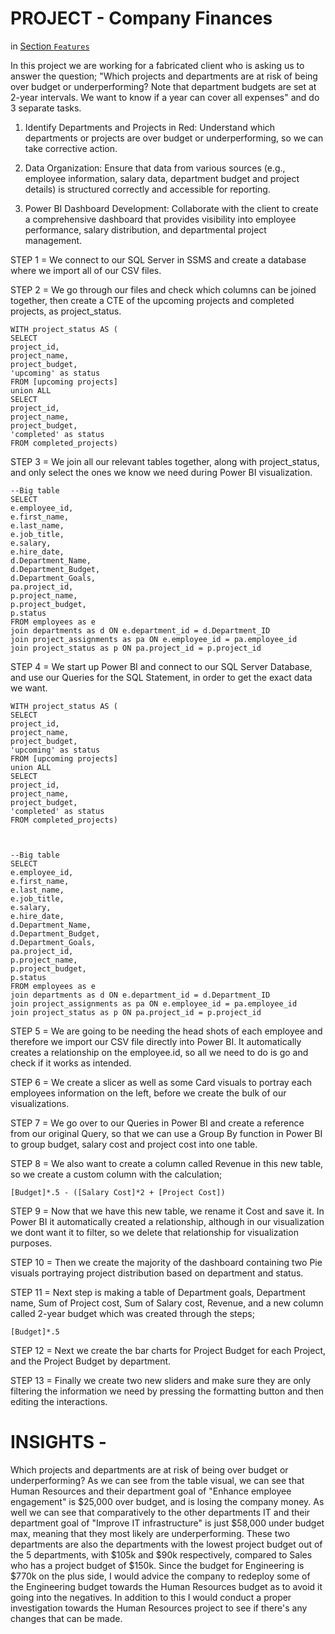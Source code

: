 # PROJECT - Company Finances

in [Section `Features`]((https://app.powerbi.com/Redirect?action=OpenReport&appId=eeaeff4c-a31f-428b-b715-94f43b4b6255&reportObjectId=f182c83b-cd96-4a76-91ab-a67004188886&ctid=d05bc23a-4bdc-426f-b7f9-fede45cfbd56&reportPage=89cab110b6d868201da1&pbi_source=appShareLink&portalSessionId=924aa473-1ee2-4b98-bdaa-3b3f11e3611f))

In this project we are working for a fabricated client who is asking us to answer the question; "Which projects and departments are at risk of being over budget or underperforming? Note that department budgets are set at 2-year intervals. We want to know if a year can cover all expenses" and do 3 separate tasks. 

1. Identify Departments and Projects in Red: Understand which departments or projects are over budget or underperforming, so we can take corrective action.

2. Data Organization: Ensure that data from various sources (e.g., employee information, salary data, department budget and project details) is structured correctly and accessible for reporting.

3. Power BI Dashboard Development: Collaborate with the client to create a comprehensive dashboard that provides visibility into employee performance, salary distribution, and departmental project management. 

STEP 1 = We connect to our SQL Server in SSMS and create a database where we import all of our CSV files. 

STEP 2 = We go through our files and check which columns can be joined together, then create a CTE of the upcoming projects and completed projects, as project_status.

	WITH project_status AS (
	SELECT 
	project_id,
	project_name,
	project_budget,
	'upcoming' as status
	FROM [upcoming projects]
	union ALL
	SELECT 
	project_id,
	project_name,
	project_budget,
	'completed' as status
	FROM completed_projects)


STEP 3 = We join all our relevant tables together, along with project_status, and only select the ones we know we need during Power BI visualization. 

	--Big table
	SELECT 
	e.employee_id, 
	e.first_name, 
	e.last_name,
	e.job_title,
	e.salary,
	e.hire_date,
	d.Department_Name,
	d.Department_Budget,
	d.Department_Goals,
	pa.project_id,
	p.project_name,
	p.project_budget,
	p.status
	FROM employees as e
	join departments as d ON e.department_id = d.Department_ID
	join project_assignments as pa ON e.employee_id = pa.employee_id
	join project_status as p ON pa.project_id = p.project_id


STEP 4 = We start up Power BI and connect to our SQL Server Database, and use our Queries for the SQL Statement, in order to get the exact data we want. 

	WITH project_status AS (
	SELECT 
	project_id,
	project_name,
	project_budget,
	'upcoming' as status
	FROM [upcoming projects]
	union ALL
	SELECT 
	project_id,
	project_name,
	project_budget,
	'completed' as status
	FROM completed_projects)



	--Big table
	SELECT 
	e.employee_id, 
	e.first_name, 
	e.last_name,
	e.job_title,
	e.salary,
	e.hire_date,
	d.Department_Name,
	d.Department_Budget,
	d.Department_Goals,
	pa.project_id,
	p.project_name,
	p.project_budget,
	p.status
	FROM employees as e
	join departments as d ON e.department_id = d.Department_ID
	join project_assignments as pa ON e.employee_id = pa.employee_id
	join project_status as p ON pa.project_id = p.project_id

STEP 5 = We are going to be needing the head shots of each employee and therefore we import our CSV file directly into Power BI. It automatically creates a relationship on the employee.id, so all we need to do is go and check if it works as intended. 

STEP 6 = We create a slicer as well as some Card visuals to portray each employees information on the left, before we create the bulk of our visualizations.

STEP 7 = We go over to our Queries in Power BI and create a reference from our original Query, so that we can use a Group By function in Power BI to group budget, salary cost and project cost into one table. 

STEP 8 = We also want to create a column called Revenue in this new table, so we create a custom column with the calculation; 

	[Budget]*.5 - ([Salary Cost]*2 + [Project Cost])

STEP 9 = Now that we have this new table, we rename it Cost and save it. In Power BI it automatically created a relationship, although in our visualization we dont want it to filter, so we delete that relationship for visualization purposes. 

STEP 10 = Then we create the majority of the dashboard containing two Pie visuals portraying project distribution based on department and status. 

STEP 11 = Next step is making a table of Department goals, Department name, Sum of Project cost, Sum of Salary cost, Revenue, and a new column called 2-year budget which was created through the steps;

	[Budget]*.5

STEP 12 = Next we create the bar charts for Project Budget for each Project, and the Project Budget by department. 

STEP 13 = Finally we create two new sliders and make sure they are only filtering the information we need by pressing the formatting button and then editing the interactions. 


# INSIGHTS - 

Which projects and departments are at risk of being over budget or underperforming? As we can see from the table visual, we can see that Human Resources and their department goal of "Enhance employee engagement" is $25,000 over budget, and is losing the company money. As well we can see that comparatively to the other departments IT and their department goal of "Improve IT infrastructure" is just $58,000 under budget max, meaning that they most likely are underperforming. These two departments are also the departments with the lowest project budget out of the 5 departments, with $105k and $90k respectively, compared to Sales who has a project budget of $150k. Since the budget for Engineering is $770k on the plus side, I would advice the company to redeploy some of the Engineering budget towards the Human Resources budget as to avoid it going into the negatives. In addition to this I would conduct a proper investigation towards the Human Resources project to see if there's any changes that can be made. 
